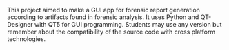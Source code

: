This project aimed to make a GUI app for forensic report generation according to artifacts found in forensic analysis.
It uses Python and QT-Designer with QT5 for GUI programming.
Students may use any version but remember about the compatibility of the source code with cross platform technologies.
